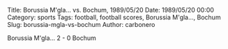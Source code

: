 Title: Borussia M'gla… vs. Bochum, 1989/05/20
Date: 1989/05/20 00:00
Category: sports
Tags: football, football scores, Borussia M'gla…, Bochum
Slug: borussia-mgla-vs-bochum
Author: carbonero


Borussia M'gla… 2 - 0 Bochum
